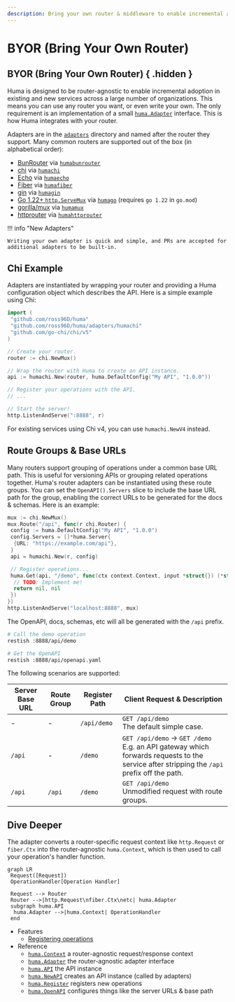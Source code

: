 ```yaml
---
description: Bring your own router & middleware to enable incremental adoption across a large number of organizations.
---
```


# BYOR (Bring Your Own Router)

## BYOR (Bring Your Own Router) { .hidden }

Huma is designed to be router-agnostic to enable incremental adoption in existing and new services across a large number of organizations. This means you can use any router you want, or even write your own. The only requirement is an implementation of a small [`huma.Adapter`](https://pkg.go.dev/github.com/ross96D/huma#Adapter) interface. This is how Huma integrates with your router.

Adapters are in the [`adapters`](https://github.com/danielgtaylor/huma/tree/main/adapters) directory and named after the router they support. Many common routers are supported out of the box (in alphabetical order):

- [BunRouter](https://bunrouter.uptrace.dev/) via [`humabunrouter`](https://pkg.go.dev/github.com/ross96D/huma/adapters/humabunrouter)
- [chi](https://github.com/go-chi/chi) via [`humachi`](https://pkg.go.dev/github.com/ross96D/huma/adapters/humachi)
- [Echo](https://echo.labstack.com/) via [`humaecho`](https://pkg.go.dev/github.com/ross96D/huma/adapters/humaecho)
- [Fiber](https://gofiber.io/) via [`humafiber`](https://pkg.go.dev/github.com/ross96D/huma/adapters/humafiber)
- [gin](https://gin-gonic.com/) via [`humagin`](https://pkg.go.dev/github.com/ross96D/huma/adapters/humagin)
- [Go 1.22+ `http.ServeMux`](https://pkg.go.dev/net/http@master#ServeMux) via [`humago`](https://pkg.go.dev/github.com/ross96D/huma/adapters/humago) (requires `go 1.22` in `go.mod`)
- [gorilla/mux](https://github.com/gorilla/mux) via [`humamux`](https://pkg.go.dev/github.com/ross96D/huma/adapters/humamux)
- [httprouter](https://github.com/julienschmidt/httprouter) via [`humahttprouter`](https://pkg.go.dev/github.com/ross96D/huma/adapters/humahttprouter)

!!! info "New Adapters"

    Writing your own adapter is quick and simple, and PRs are accepted for additional adapters to be built-in.

## Chi Example

Adapters are instantiated by wrapping your router and providing a Huma configuration object which describes the API. Here is a simple example using Chi:

```go title="main.go"
import (
 "github.com/ross96D/huma"
 "github.com/ross96D/huma/adapters/humachi"
 "github.com/go-chi/chi/v5"
)

// Create your router.
router := chi.NewMux()

// Wrap the router with Huma to create an API instance.
api := humachi.New(router, huma.DefaultConfig("My API", "1.0.0"))

// Register your operations with the API.
// ...

// Start the server!
http.ListenAndServe(":8888", r)
```

For existing services using Chi v4, you can use `humachi.NewV4` instead.

## Route Groups & Base URLs

Many routers support grouping of operations under a common base URL path. This is useful for versioning APIs or grouping related operations together. Huma's router adapters can be instantiated using these route groups. You can set the `OpenAPI().Servers` slice to include the base URL path for the group, enabling the correct URLs to be generated for the docs & schemas. Here is an example:

```go title="main.go"
mux := chi.NewMux()
mux.Route("/api", func(r chi.Router) {
 config := huma.DefaultConfig("My API", "1.0.0")
 config.Servers = []*huma.Server{
  {URL: "https://example.com/api"},
 }
 api = humachi.New(r, config)

 // Register operations...
 huma.Get(api, "/demo", func(ctx context.Context, input *struct{}) (*struct{}, error) {
  // TODO: Implement me!
  return nil, nil
 })
})
http.ListenAndServe("localhost:8888", mux)
```

The OpenAPI, docs, schemas, etc will all be generated with the `/api` prefix.

```sh title="Shell"
# Call the demo operation
restish :8888/api/demo

# Get the OpenAPI
restish :8888/api/openapi.yaml
```

The following scenarios are supported:

| Server Base URL | Route Group | Register Path | Client Request & Description                                                                                                                        |
| --------------- | ----------- | ------------- | --------------------------------------------------------------------------------------------------------------------------------------------------- |
| -               | -           | `/api/demo`   | `GET /api/demo` <br/> The default simple case.                                                                                                      |
| `/api`          | -           | `/demo`       | `GET /api/demo` &rarr; `GET /demo` <br/> E.g. an API gateway which forwards requests to the service after stripping the `/api` prefix off the path. |
| `/api`          | `/api`      | `/demo`       | `GET /api/demo` <br/> Unmodified request with route groups.                                                                                         |

## Dive Deeper

The adapter converts a router-specific request context like `http.Request` or `fiber.Ctx` into the router-agnostic `huma.Context`, which is then used to call your operation's handler function.

```mermaid
graph LR
 Request([Request])
 OperationHandler[Operation Handler]

 Request --> Router
 Router -->|http.Request\nfiber.Ctx\netc| huma.Adapter
 subgraph huma.API
  huma.Adapter -->|huma.Context| OperationHandler
 end
```

- Features
  - [Registering operations](./operations.md)
- Reference
  - [`huma.Context`](https://pkg.go.dev/github.com/ross96D/huma#Context) a router-agnostic request/response context
  - [`huma.Adapter`](https://pkg.go.dev/github.com/ross96D/huma#Adapter) the router-agnostic adapter interface
  - [`huma.API`](https://pkg.go.dev/github.com/ross96D/huma#API) the API instance
  - [`huma.NewAPI`](https://pkg.go.dev/github.com/ross96D/huma#NewAPI) creates an API instance (called by adapters)
  - [`huma.Register`](https://pkg.go.dev/github.com/ross96D/huma#Register) registers new operations
  - [`huma.OpenAPI`](https://pkg.go.dev/github.com/ross96D/huma#OpenAPI) configures things like the server URLs & base path
